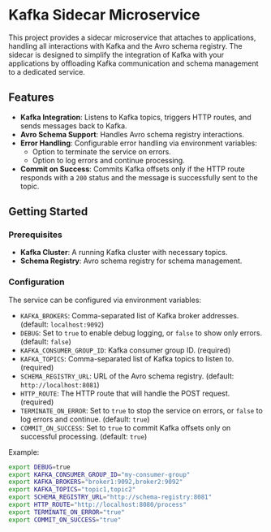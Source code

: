 # Kafka Sidecar Microservice

This project provides a sidecar microservice that attaches to applications, handling all interactions with Kafka and the Avro schema registry. The sidecar is designed to simplify the integration of Kafka with your applications by offloading Kafka communication and schema management to a dedicated service.

## Features

- **Kafka Integration**: Listens to Kafka topics, triggers HTTP routes, and sends messages back to Kafka.
- **Avro Schema Support**: Handles Avro schema registry interactions.
- **Error Handling**: Configurable error handling via environment variables:
  - Option to terminate the service on errors.
  - Option to log errors and continue processing.
- **Commit on Success**: Commits Kafka offsets only if the HTTP route responds with a `200` status and the message is successfully sent to the topic.

## Getting Started

### Prerequisites

- **Kafka Cluster**: A running Kafka cluster with necessary topics.
- **Schema Registry**: Avro schema registry for schema management.

### Configuration

The service can be configured via environment variables:

- `KAFKA_BROKERS`: Comma-separated list of Kafka broker addresses. (default: `localhost:9092`) 
- `DEBUG`: Set to `true` to enable debug logging, or `false` to show only errors.(default: `false`) 
- `KAFKA_CONSUMER_GROUP_ID`: Kafka consumer group ID. (required)
- `KAFKA_TOPICS`: Comma-separated list of Kafka topics to listen to. (required)
- `SCHEMA_REGISTRY_URL`: URL of the Avro schema registry. (default: `http://localhost:8081`) 
- `HTTP_ROUTE`: The HTTP route that will handle the POST request. (required)
- `TERMINATE_ON_ERROR`:  Set to `true` to stop the service on errors, or `false` to log errors and continue. (default: `true`)
- `COMMIT_ON_SUCCESS`: Set to `true` to commit Kafka offsets only on successful processing. (default: `true`)

Example:

```bash
export DEBUG=true
export KAFKA_CONSUMER_GROUP_ID="my-consumer-group"
export KAFKA_BROKERS="broker1:9092,broker2:9092"
export KAFKA_TOPICS="topic1,topic2"
export SCHEMA_REGISTRY_URL="http://schema-registry:8081"
export HTTP_ROUTE="http://localhost:8080/process"
export TERMINATE_ON_ERROR="true"
export COMMIT_ON_SUCCESS="true"